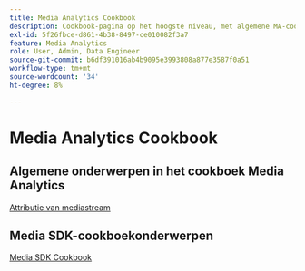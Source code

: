 ```yaml
---
title: Media Analytics Cookbook
description: Cookbook-pagina op het hoogste niveau, met algemene MA-cookboekkoppelingen en SDK-specifieke koppelingen.
exl-id: 5f26fbce-d861-4b38-8497-ce010082f3a7
feature: Media Analytics
role: User, Admin, Data Engineer
source-git-commit: b6df391016ab4b9095e3993808a877e3587f0a51
workflow-type: tm+mt
source-wordcount: '34'
ht-degree: 8%

---
```


# Media Analytics Cookbook

## Algemene onderwerpen in het cookboek Media Analytics

[Attributie van mediastream](/help/media-analytics-cookbook/media-dimensions.md)

## Media SDK-cookboekonderwerpen

[Media SDK Cookbook](/help/sdk-implement/cookbook/sdk-cookbook-overview.md)
